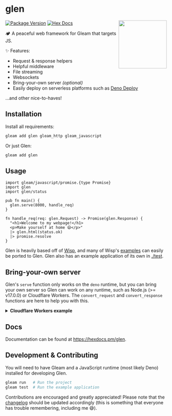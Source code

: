 # glen

<img src="https://raw.githubusercontent.com/MystPi/glen/main/assets/glen.png" width="150" align="right" />

[![Package Version](https://img.shields.io/hexpm/v/glen)](https://hex.pm/packages/glen)
[![Hex Docs](https://img.shields.io/badge/hex-docs-ffaff3)](https://hexdocs.pm/glen/)

🏕️ A peaceful web framework for Gleam that targets JS.

✨ Features:

- Request & response helpers
- Helpful middleware
- File streaming
- Websockets
- Bring-your-own server _(optional)_
- Easily deploy on serverless platforms such as [Deno Deploy](https://deno.com/deploy)

...and other nice-to-haves!

## Installation

Install all requirements:

```sh
gleam add glen gleam_http gleam_javascript
```

Or just Glen:

```sh
gleam add glen
```

## Usage

```gleam
import gleam/javascript/promise.{type Promise}
import glen
import glen/status

pub fn main() {
  glen.serve(8000, handle_req)
}

fn handle_req(req: glen.Request) -> Promise(glen.Response) {
  "<h1>Welcome to my webpage!</h1>
  <p>Make yourself at home 😄</p>"
  |> glen.html(status.ok)
  |> promise.resolve
}
```

Glen is heavily based off of [Wisp](https://github.com/gleam-wisp/wisp), and many of Wisp's [examples](https://github.com/gleam-wisp/wisp/tree/main/examples) can easily be ported to Glen. Glen also has an example application of its own in [./test](https://github.com/MystPi/glen/tree/main/test).

## Bring-your-own server

Glen's `serve` function only works on the `deno` runtime, but you can bring your own server so Glen can work on any runtime, such as Node.js (>= v17.0.0) or Cloudflare Workers. The `convert_request` and `convert_response` functions are here to help you with this.

<details>
  <summary>
    <b>Cloudflare Workers example</b>
  </summary>

> Glen's `static` middleware will not work on the Cloudflare Workers runtime since it does not support the `node:fs` module. Everything else should work as expected.

`src/index.js`

```js
import * as glen from '../glen/glen.mjs';
import * as my_app from './my_app.mjs';

export default {
  async fetch(request, _env, _ctx) {
    const req = glen.convert_request(request);
    const response = await my_app.handle_req(req);
    const res = glen.convert_response(response);

    return res;
  },
};
```

`src/my_app.gleam`

```gleam
import gleam/javascript/promise
import glen
import glen/status

pub fn handle_req(_req) {
  "On a Cloudflare worker!"
  |> glen.html(status.ok)
  |> promise.resolve
}
```

`wrangler.toml`

```toml
main = "build/dev/javascript/my_app/index.js"
# ...
```

</details>

## Docs

Documentation can be found at <https://hexdocs.pm/glen>.

## Development & Contributing

You will need to have Gleam and a JavaScript runtime (most likely Deno) installed for developing Glen.

```sh
gleam run   # Run the project
gleam test  # Run the example application
```

Contributions are encouraged and greatly appreciated! Please note that the [changelog](CHANGELOG.md) should be updated accordingly (this is something that everyone has trouble remembering, including me 😅).